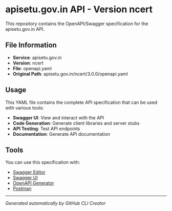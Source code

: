 # apisetu.gov.in API - Version ncert

This repository contains the OpenAPI/Swagger specification for the apisetu.gov.in API.

## File Information

- **Service**: apisetu.gov.in
- **Version**: ncert
- **File**: openapi.yaml
- **Original Path**: apisetu.gov.in/ncert/3.0.0/openapi.yaml

## Usage

This YAML file contains the complete API specification that can be used with various tools:

- **Swagger UI**: View and interact with the API
- **Code Generation**: Generate client libraries and server stubs
- **API Testing**: Test API endpoints
- **Documentation**: Generate API documentation

## Tools

You can use this specification with:

- [Swagger Editor](https://editor.swagger.io/)
- [Swagger UI](https://swagger.io/tools/swagger-ui/)
- [OpenAPI Generator](https://openapi-generator.tech/)
- [Postman](https://www.postman.com/)

---

*Generated automatically by GitHub CLI Creator*
